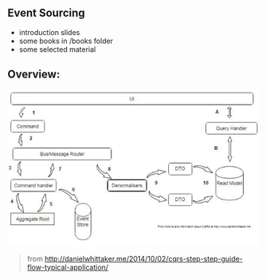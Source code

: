 ## Event Sourcing

- introduction slides
- some books in /books folder
- some selected material



## Overview:

![Flow](images/CQRS-flow.jpg?raw=true)

> from http://danielwhittaker.me/2014/10/02/cqrs-step-step-guide-flow-typical-application/



